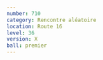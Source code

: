 ```yaml
---
number: 710
category: Rencontre aléatoire
location: Route 16
level: 36
version: X
ball: premier
---
```

